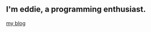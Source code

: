 ## I'm eddie, a programming enthusiast.

[my blog](https://qvt5ucs4pl.feishu.cn/wiki/CbXCwAPTiinTd2kUPrhcmzGgn9f)
